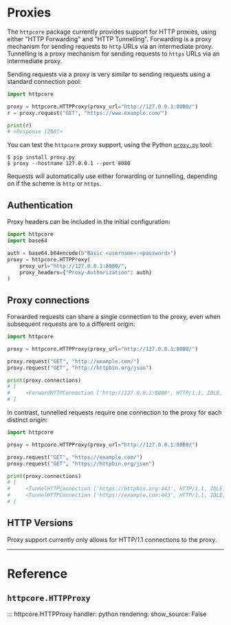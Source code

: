 # Proxies

The `httpcore` package currently provides support for HTTP proxies, using either "HTTP Forwarding" and "HTTP Tunnelling". Forwarding is a proxy mechanism for sending requests to `http` URLs via an intermediate proxy. Tunnelling is a proxy mechanism for sending requests to `https` URLs via an intermediate proxy.

Sending requests via a proxy is very similar to sending requests using a standard connection pool:

```python
import httpcore

proxy = httpcore.HTTPProxy(proxy_url="http://127.0.0.1:8080/")
r = proxy.request("GET", "https://www.example.com/")

print(r)
# <Response [200]>
```

You can test the `httpcore` proxy support, using the Python [`proxy.py`](https://pypi.org/project/proxy.py/) tool:

```shell
$ pip install proxy.py
$ proxy --hostname 127.0.0.1 --port 8080
```

Requests will automatically use either forwarding or tunnelling, depending on if the scheme is `http` or `https`.

## Authentication

Proxy headers can be included in the initial configuration:

```python
import httpcore
import base64

auth = base64.b64encode(b"Basic <username>:<password>")
proxy = httpcore.HTTPProxy(
    proxy_url="http://127.0.0.1:8080/",
    proxy_headers={"Proxy-Authorization": auth}
)
```

## Proxy connections

Forwarded requests can share a single connection to the proxy, even when subsequent requests are to a different origin:

```python
import httpcore

proxy = httpcore.HTTPProxy(proxy_url="http://127.0.0.1:8080/")

proxy.request("GET", "http://example.com/")
proxy.request("GET", "http://httpbin.org/json")

print(proxy.connections)
# [
#     <ForwardHTTPConnection ['http://127.0.0.1:8080', HTTP/1.1, IDLE, Request Count: 2]>
# ]
```

In contrast, tunnelled requests require one connection to the proxy for each distinct origin:

```python
import httpcore

proxy = httpcore.HTTPProxy(proxy_url="http://127.0.0.1:8080/")

proxy.request("GET", "https://example.com/")
proxy.request("GET", "https://httpbin.org/json")

print(proxy.connections)
# [
#     <TunnelHTTPConnection ['https://httpbin.org:443', HTTP/1.1, IDLE, Request Count: 1]>,
#     <TunnelHTTPConnection ['https://example.com:443', HTTP/1.1, IDLE, Request Count: 1]>
# ]
```

## HTTP Versions

Proxy support currently only allows for HTTP/1.1 connections to the proxy.

---

# Reference

## `httpcore.HTTPProxy`

::: httpcore.HTTPProxy
    handler: python
    rendering:
        show_source: False
